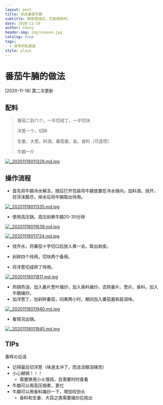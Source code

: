 ```yaml
---
layout: post
title: 徐氏番茄牛腩
subtitle: 两岸荔枝红，万家烟雨中。
date: 2020-11-18
author: Chevy
header-img: img/niunan.jpg
catalog: true
tags:
  - 徐爷的私房菜
style: plain
---
```


# 番茄牛腩的做法

[2020-11-18]	第二次更新

## 配料

> 番茄二到六个，一半切成丁，一半切块
>
> 洋葱一个，切碎
>
> 生姜，大葱，料酒，番茄酱，盐，香料（可选项）
>
> 牛腩一斤

[![_20201119011329.md.jpg](http://img.xuchunhui.top/images/2020/11/19/_20201119011329.md.jpg)](http://img.xuchunhui.top/image/XoQY)

## 操作流程

- 首先将牛腩​​冷水解冻，随后打开包装将牛腩放置在冷水锅内，加料酒，烧开，将浮沫瓢尽，焯水后将牛腩取出待用。

[![_20201119011335.md.jpg](http://img.xuchunhui.top/images/2020/11/19/_20201119011335.md.jpg)](http://img.xuchunhui.top/image/XeRL)

- 使用高压锅，高压焖煮牛腩20-30分钟

[![_20201119011639.md.jpg](http://img.xuchunhui.top/images/2020/11/19/_20201119011639.md.jpg)](http://img.xuchunhui.top/image/Xfwz)

[![_20201119011724.md.jpg](http://img.xuchunhui.top/images/2020/11/19/_20201119011724.md.jpg)](http://img.xuchunhui.top/image/Xy9m)

- 烧开水，将番茄十字切口后放入煮一会，取出剥皮。
- 剁碎四个待用，切块两个备用。
  
- 将洋葱切成碎丁待用。

[![_20201119011811.md.jpg](http://img.xuchunhui.top/images/2020/11/19/_20201119011811.md.jpg)](http://img.xuchunhui.top/image/X1eX)

- 热锅热油，加入姜片葱叶煸炒，加入香料煸炒，去除姜片、葱片、香料，加入牛腩煸炒。
- 加洋葱丁，加剁碎番茄，闷煮两小时，期间加入番茄酱和盐调味。

[![_20201119011940.md.jpg](http://img.xuchunhui.top/images/2020/11/19/_20201119011940.md.jpg)](http://img.xuchunhui.top/image/XNpr)

- 看情况出锅。

[![_20201119011945.md.jpg](http://img.xuchunhui.top/images/2020/11/19/_20201119011945.md.jpg)](http://img.xuchunhui.top/image/XRdH)

## TIPs

春晖の后话

- 记得最后切洋葱（味道太冲了，而且流眼泪痛苦）
- 小心糊锅！！！
  - 需要换用小火慢炖，且需要时时查看
- 牛腩可以用高压锅煮，更烂
- 牛腩可以用香料煸炒一下，增加咬劲头
  - 香料和生姜、大蒜之类需要煸炒后挑出